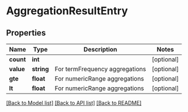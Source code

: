 # AggregationResultEntry

## Properties
Name | Type | Description | Notes
------------ | ------------- | ------------- | -------------
**count** | **int** |  | [optional] 
**value** | **string** | For termFrequency aggregations | [optional] 
**gte** | **float** | For numericRange aggregations | [optional] 
**lt** | **float** | For numericRange aggregations | [optional] 

[[Back to Model list]](../README.md#documentation-for-models) [[Back to API list]](../README.md#documentation-for-api-endpoints) [[Back to README]](../README.md)



